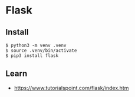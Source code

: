 # Flask

## Install

    $ python3 -m venv .venv
	$ source .venv/bin/activate
	$ pip3 install flask

## Learn

- https://www.tutorialspoint.com/flask/index.htm